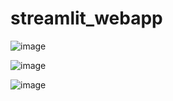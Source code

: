 # streamlit_webapp
![image](https://github.com/ayumu0622/streamlit_webapp/assets/67722808/5305e62a-248d-4885-acc5-ced8a24b6990)

![image](https://github.com/ayumu0622/streamlit_webapp/assets/67722808/40ceceb3-572f-44b8-930f-1139cc7dd181)

![image](https://github.com/ayumu0622/streamlit_webapp/assets/67722808/272df896-471f-4009-badb-ecde547d63ce)


